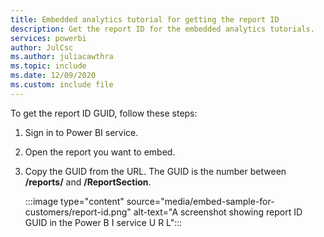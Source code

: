 ```yaml
---
title: Embedded analytics tutorial for getting the report ID
description: Get the report ID for the embedded analytics tutorials.
services: powerbi
author: JulCsc
ms.author: juliacawthra
ms.topic: include
ms.date: 12/09/2020
ms.custom: include file
---
```


To get the report ID GUID, follow these steps:

1. Sign in to Power BI service.

2. Open the report you want to embed.

3. Copy the GUID from the URL. The GUID is the number between **/reports/** and **/ReportSection**.

    :::image type="content" source="media/embed-sample-for-customers/report-id.png" alt-text="A screenshot showing report ID GUID in the Power B I service U R L":::